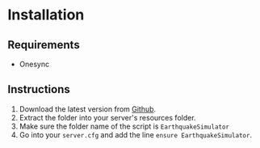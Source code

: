 
# Installation

## Requirements

* Onesync

## Instructions

1. Download the latest version from [Github](https://github.com/Kiminaze/EarthquakeSimulator/releases/latest).
2. Extract the folder into your server's resources folder.
3. Make sure the folder name of the script is `EarthquakeSimulator`
4. Go into your `server.cfg` and add the line `ensure EarthquakeSimulator`.
